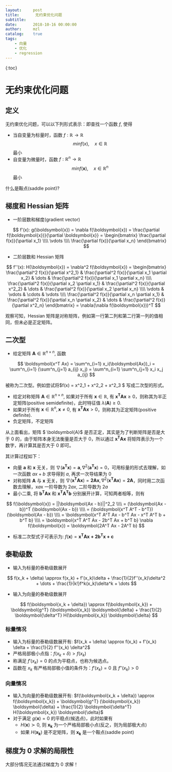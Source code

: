 ```yaml
---
layout:     post
title:       无约束优化问题
subtitle:   
date:       2018-10-16 00:00:00
author:     mzl
catalog:    true
tags:
    - 向量
    - 优化
    - regression
---
```


{:toc}

#  无约束优化问题
## 定义

无约束优化问题，可以以下列形式表示：即查找一个函数 $f$, 使得

- 当自变量为标量时，函数 $f: \mathbb{R} \rightarrow \mathbb{R}$
$$
min f(x), \quad x \in \mathbb{R}
$$ 最小
- 自变量为微量时，函数 $f: \mathbb{R}^n \rightarrow \mathbb{R}$
$$
min f(\boldsymbol{x}), \quad x \in \mathbb{R}^n
$$ 最小

什么是鞍点(saddle point)?

## 梯度和 Hessian 矩阵

- 一阶层数和梯度(gradient vector)

$$
f'(x): g(\boldsymbol{x}) = \nabla f(\boldsymbol{x}) = \frac{\partial f(\boldsymbol{x})}{\partial \boldsymbol{x}} = \begin{bmatrix}
\frac{\partial f(x)}{\partial x_1} \\\\
\vdots \\\\
\frac{\partial f(x)}{\partial x_n}
\end{bmatrix}
$$
- 二阶层数和 Hessian 矩阵

$$
f''(x): H(\boldsymbol{x}) = \nabla^2 f(\boldsymbol{x}) = \begin{bmatrix}
\frac{\partial^2 f(x)}{\partial x^2_1} & \frac{\partial^2 f(x)}{\partial x_1 \partial x_2} & \dots & \frac{\partial^2 f(x)}{\partial x_1 \partial x_n} \\\\
\frac{\partial^2 f(x)}{\partial x_2 \partial x_1} & \frac{\partial^2 f(x)}{\partial x^2_2} & \dots & \frac{\partial^2 f(x)}{\partial x_2 \partial x_n} \\\\
\vdots                                            & \vdots                                 & \cdots & \vdots \\\\
\frac{\partial^2 f(x)}{\partial x_n \partial x_1} & \frac{\partial^2 f(x)}{\partial x_n \partial x_2} & \dots & \frac{\partial^2 f(x)}{\partial x^2_n}
\end{bmatrix} = \nabla(\nabla f(\boldsymbol{x}))^T
$$

观察可知，Hessian 矩阵是对称矩阵，例如第一行第二列和第二行第一列的值相同，但未必是正定矩阵。

## 二次型

- 给定矩阵 $\boldsymbol {A} \in \mathbb{R}^{n \times n}$, 函数

$$
\boldsymbol{x^T Ax} = \sum^n_{i=1} x_i(\boldsymbol{Ax})_i = \sum^n_{i=1} (\sum^n_{j=1} a_{ij} x_j) = \sum^n_{i=1} \sum^n_{j=1} x_i x_j a_{ij}
$$

被称为二次型。例如尝试将$f(x) = x^2_1 + x^2_2 + x^2_3 $ 写成二次型的形式。
 - 给定对称矩阵 $\boldsymbol{A} \in \mathbb{R}^{n \times n}$, 如果对于所有 $\boldsymbol{x} \in \mathbb{R}$, 有 $\boldsymbol{x^T Ax} \ge 0$，则称其为半正定矩阵(positive semidefinite)，此时特征值 $\lambda(\boldsymbol{A}) \ge 0$.
 - 如果对于所有 $\boldsymbol{x} \in \mathbb{R}^n, \boldsymbol{x} \ne 0$, 有 $\boldsymbol{x^T Ax} \gt 0$，则称其为正定矩阵(positive definite).
 - 负定矩阵，不定矩阵

从上面看出，矩阵 $ \boldsymbol{A}$ 是否正定，其实是为了判断矩阵是否是大于 0 的，由于矩阵本身无法衡量是否大于 0，所以通过 $\boldsymbol{x^T Ax}$ 将矩阵表示为一个数字，再计算其是否大于 0 即可。

其计算过程如下：
- 向量 $\boldsymbol{a}$ 和 $\boldsymbol{x}$ 无关，则 $\nabla (\boldsymbol{a^T x}) = \boldsymbol{a}, \nabla^2 (\boldsymbol{a^T x}) = 0$，可用标量的形式去理解，如一次函数 $ax + b$ 求导得到 $a$, 再求一次导结果为 0
- 对称矩阵 $\boldsymbol{A}$ 与 $\boldsymbol{x}$ 无关，则 $\nabla (\boldsymbol{x^T Ax}) = \boldsymbol{2Ax}, \nabla^2 (\boldsymbol{x^T Ax}) = \boldsymbol{2A}$，同时用二次函数去理解，x*a*x 一阶导数为 $2ax$, 二阶导数为 $2a$
- 最小二乘, 将 $\boldsymbol{b^T Ax}$ 和 $\boldsymbol{x^T A^T b}$ 分别展开计算，可知两者相等，则有

$$
f(\boldsymbol{x}) = ||\boldsymbol{Ax - b}||^2_2 \\\\ 
                  = (\boldsymbol{Ax - b})^T (\boldsymbol{Ax - b}) \\\\
                  = (\boldsymbol{x^T A^T - b^T})(\boldsymbol{Ax - b}) \\\\
                  = \boldsymbol{x^T A^T Ax - b^T Ax - x^T A^T b + b^T b} \\\\
                  = \boldsymbol{x^T A^T Ax - 2b^T Ax + b^T b}
\nabla f(\boldsymbol{x}) = \boldsymbol{2A^T Ax - 2A^T b}
$$

- 标准二次型式子可表示为: $f(\boldsymbol{x}) = \boldsymbol{x^T Ax + 2b^T x + c}$

## 泰勒级数

- 输入为标量的泰勒级数展开

$$
f(x_k + \delta) \approx f(x_k) + f'(x_k)\delta + \frac{1}{2}f''(x_k)\delta^2 + \dots + \frac{1}{k!}f^k(x_k)\delta^k + \dots
$$

- 输入为向量的泰勒级数展开

$$
f(\boldsymbol{x_k + \delta}) \approx f(\boldsymbol{x_k}) + \boldsymbol{g^T} (\boldsymbol{x_k}) \boldsymbol{\delta} + \frac{1}{2} \boldsymbol{\delta^T} H(\boldsymbol{x_k}) \boldsymbol{\delta}
$$

### 标量情况

- 输入为标量的泰勒级数展开有: $f(x_k + \delta) \approx f(x_k) + f'(x_k) \delta + \frac{1}{2} f''(x_k) \delta^2$
- 严格局部极小点指：$f(x_k + \delta) \gt f(x_k)$
- 称满足 $f'(x_k) = 0$ 的点为平稳点，也称为候选点。
- 函数在 $x_k$ 有严格局部极小值的条件为：$f'(x_k) = 0$ 且 $f''(x_k) \gt 0$

### 向量情况

- 输入为向量的泰勒级数展开有: $f(\boldsymbol{x_k + \delta}) \approx f(\boldsymbol{x_k}) + \boldsymbol{g^T} (\boldsymbol{x_k}) \boldsymbol{\delta} + \frac{1}{2} \boldsymbol{\delta^T} H(\boldsymbol{x_k}) \boldsymbol{\delta}$
- 对于满足 $g(\boldsymbol{x}) = 0$ 的平稳点(候选点)，此时如果有
    * $H(\boldsymbol{x}) \succ 0$, 则 $\boldsymbol{x_k}$ 为一个严格局部极小点(反之，则为局部极大点)
    * 如果 $H(\boldsymbol{x_k})$ 是不定矩阵，则 $\boldsymbol{x_k}$ 是一个鞍点(saddle point)

## 梯度为 0 求解的局限性

大部分情况无法通过梯度为 0 求解！
